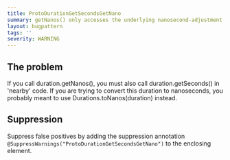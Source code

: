 ```yaml
---
title: ProtoDurationGetSecondsGetNano
summary: getNanos() only accesses the underlying nanosecond-adjustment of the duration.
layout: bugpattern
tags: ''
severity: WARNING
---
```


<!--
*** AUTO-GENERATED, DO NOT MODIFY ***
To make changes, edit the @BugPattern annotation or the explanation in docs/bugpattern.
-->


## The problem
If you call duration.getNanos(), you must also call duration.getSeconds() in 'nearby' code. If you are trying to convert this duration to nanoseconds, you probably meant to use Durations.toNanos(duration) instead.

## Suppression
Suppress false positives by adding the suppression annotation `@SuppressWarnings("ProtoDurationGetSecondsGetNano")` to the enclosing element.

